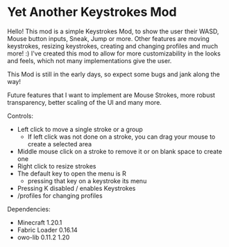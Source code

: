 # Yet Another Keystrokes Mod
Hello! 
This mod is a simple Keystrokes Mod, to show the user their WASD, Mouse button inputs, Sneak, Jump or more.
Other features are moving keystrokes, resizing keystrokes, creating and changing profiles and much more! :)
I've created this mod to allow for more customizability in the looks and feels, which not many implementations give the user. 

This Mod is still in the early days, so expect some bugs and jank along the way!

Future features that I want to implement are Mouse Strokes, more robust transparency, better scaling of the UI and many more.

Controls:
- Left click to move a single stroke or a group
  - If left click was not done on a stroke, you can drag your mouse to create a selected area 
- Middle mouse click on a stroke to remove it or on blank space to create one
- Right click to resize strokes
- The default key to open the menu is R
  - pressing that key on a keystroke its menu
- Pressing K disabled / enables Keystrokes
- /profiles for changing profiles


Dependencies:
- Minecraft 1.20.1
- Fabric Loader 0.16.14
- owo-lib 0.11.2 1.20
